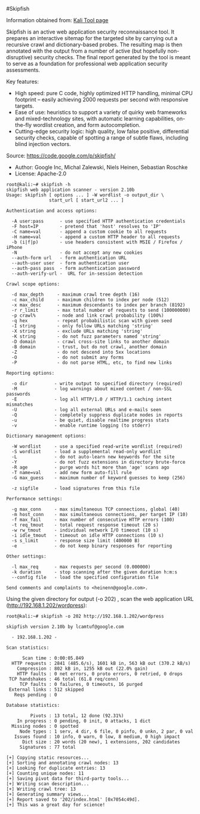 #Skipfish

Information obtained from: [Kali Tool page](https://tools.kali.org/web-applications/skipfish)

Skipfish is an active web application security reconnaissance tool. It prepares an interactive sitemap for the targeted site by carrying out a recursive crawl and dictionary-based probes. The resulting map is then annotated with the output from a number of active (but hopefully non-disruptive) security checks. The final report generated by the tool is meant to serve as a foundation for professional web application security assessments.

Key features:

- High speed: pure C code, highly optimized HTTP handling, minimal CPU footprint – easily achieving 2000 requests per second with responsive targets.
- Ease of use: heuristics to support a variety of quirky web frameworks and mixed-technology sites, with automatic learning capabilities, on-the-fly wordlist creation, and form autocompletion.
- Cutting-edge security logic: high quality, low false positive, differential security checks, capable of spotting a range of subtle flaws, including blind injection vectors.

Source: https://code.google.com/p/skipfish/

- Author: Google Inc, Michal Zalewski, Niels Heinen, Sebastian Roschke
- License: Apache-2.0


```
root@kali:~# skipfish -h
skipfish web application scanner - version 2.10b
Usage: skipfish [ options ... ] -W wordlist -o output_dir \
                start_url [ start_url2 ... ]

Authentication and access options:

  -A user:pass      - use specified HTTP authentication credentials
  -F host=IP        - pretend that 'host' resolves to 'IP'
  -C name=val       - append a custom cookie to all requests
  -H name=val       - append a custom HTTP header to all requests
  -b (i|f|p)        - use headers consistent with MSIE / Firefox / iPhone
  -N                - do not accept any new cookies
  --auth-form url   - form authentication URL
  --auth-user user  - form authentication user
  --auth-pass pass  - form authentication password
  --auth-verify-url -  URL for in-session detection

Crawl scope options:

  -d max_depth     - maximum crawl tree depth (16)
  -c max_child     - maximum children to index per node (512)
  -x max_desc      - maximum descendants to index per branch (8192)
  -r r_limit       - max total number of requests to send (100000000)
  -p crawl%        - node and link crawl probability (100%)
  -q hex           - repeat probabilistic scan with given seed
  -I string        - only follow URLs matching 'string'
  -X string        - exclude URLs matching 'string'
  -K string        - do not fuzz parameters named 'string'
  -D domain        - crawl cross-site links to another domain
  -B domain        - trust, but do not crawl, another domain
  -Z               - do not descend into 5xx locations
  -O               - do not submit any forms
  -P               - do not parse HTML, etc, to find new links

Reporting options:

  -o dir          - write output to specified directory (required)
  -M              - log warnings about mixed content / non-SSL passwords
  -E              - log all HTTP/1.0 / HTTP/1.1 caching intent mismatches
  -U              - log all external URLs and e-mails seen
  -Q              - completely suppress duplicate nodes in reports
  -u              - be quiet, disable realtime progress stats
  -v              - enable runtime logging (to stderr)

Dictionary management options:

  -W wordlist     - use a specified read-write wordlist (required)
  -S wordlist     - load a supplemental read-only wordlist
  -L              - do not auto-learn new keywords for the site
  -Y              - do not fuzz extensions in directory brute-force
  -R age          - purge words hit more than 'age' scans ago
  -T name=val     - add new form auto-fill rule
  -G max_guess    - maximum number of keyword guesses to keep (256)

  -z sigfile      - load signatures from this file

Performance settings:

  -g max_conn     - max simultaneous TCP connections, global (40)
  -m host_conn    - max simultaneous connections, per target IP (10)
  -f max_fail     - max number of consecutive HTTP errors (100)
  -t req_tmout    - total request response timeout (20 s)
  -w rw_tmout     - individual network I/O timeout (10 s)
  -i idle_tmout   - timeout on idle HTTP connections (10 s)
  -s s_limit      - response size limit (400000 B)
  -e              - do not keep binary responses for reporting

Other settings:

  -l max_req      - max requests per second (0.000000)
  -k duration     - stop scanning after the given duration h:m:s
  --config file   - load the specified configuration file

Send comments and complaints to <heinenn@google.com>.
```

Using the given directory for output (-o 202) , scan the web application URL (http://192.168.1.202/wordpress):

```
root@kali:~# skipfish -o 202 http://192.168.1.202/wordpress

skipfish version 2.10b by lcamtuf@google.com

  - 192.168.1.202 -

Scan statistics:

      Scan time : 0:00:05.849
  HTTP requests : 2841 (485.6/s), 1601 kB in, 563 kB out (370.2 kB/s)  
    Compression : 802 kB in, 1255 kB out (22.0% gain)    
    HTTP faults : 0 net errors, 0 proto errors, 0 retried, 0 drops
 TCP handshakes : 46 total (61.8 req/conn)  
     TCP faults : 0 failures, 0 timeouts, 16 purged
 External links : 512 skipped
   Reqs pending : 0          

Database statistics:

         Pivots : 13 total, 12 done (92.31%)    
    In progress : 0 pending, 0 init, 0 attacks, 1 dict    
  Missing nodes : 0 spotted
     Node types : 1 serv, 4 dir, 6 file, 0 pinfo, 0 unkn, 2 par, 0 val
   Issues found : 10 info, 0 warn, 0 low, 8 medium, 0 high impact
      Dict size : 20 words (20 new), 1 extensions, 202 candidates
     Signatures : 77 total
        
[+] Copying static resources...
[+] Sorting and annotating crawl nodes: 13
[+] Looking for duplicate entries: 13
[+] Counting unique nodes: 11
[+] Saving pivot data for third-party tools...
[+] Writing scan description...
[+] Writing crawl tree: 13
[+] Generating summary views...
[+] Report saved to '202/index.html' [0x7054c49d].
[+] This was a great day for science!
```
